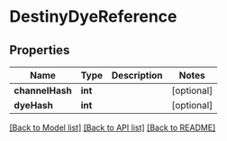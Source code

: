 # DestinyDyeReference

## Properties
Name | Type | Description | Notes
------------ | ------------- | ------------- | -------------
**channelHash** | **int** |  | [optional] 
**dyeHash** | **int** |  | [optional] 

[[Back to Model list]](../README.md#documentation-for-models) [[Back to API list]](../README.md#documentation-for-api-endpoints) [[Back to README]](../README.md)


